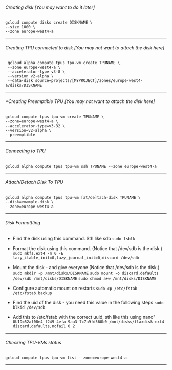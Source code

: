 
###### *Creating  disk* [You may want to do it later]

	gcloud compute disks create DISKNAME \
	--size 1000 \
	--zone europe-west4-a
---
###### *Creating TPU connected to disk* [You may not want to attach the disk here]

	 gcloud alpha compute tpus tpu-vm create TPUNAME \
	 --zone europe-west4-a \
	 --accelerator-type v3-8 \
	 --version v2-alpha \
	 --data-disk source=projects/[MYPROJECT]/zones/europe-west4-a/disks/DISKNAME 
---
###### *Creating Preemptible TPU [You may not want to attach the disk here]

	gcloud compute tpus tpu-vm create TPUNAME \  
	--zone=europe-west4-a \ 
	--accelerator-type=v3-32 \ 
	--version=v2-alpha \  
	--preemptible  
---
###### Connecting to TPU 

	gcloud alpha compute tpus tpu-vm ssh TPUNAME --zone europe-west4-a
---
###### *Attach/Detach Disk To TPU*

	gcloud alpha compute tpus tpu-vm [at/de]tach-disk TPUNAME \
	--disk=example-disk \ 
	--zone=europe-west4-a

---
###### *Disk Formattting*

- Find the disk using this command. Sth like sdb
	`sudo lsblk`

- Format the disk using this command. (Notice that /dev/sdb is the disk.)
	`sudo mkfs.ext4 -m 0 -E lazy_itable_init=0,lazy_journal_init=0,discard /dev/sdb`

- Mount the disk - and give everyone (Notice that /dev/sdb is the disk.)
	`sudo mkdir -p /mnt/disks/DISKNAME`
	`sudo mount -o discard,defaults /dev/sdb /mnt/disks/DISKNAME`
	`sudo chmod a+w /mnt/disks/DISKNAME`

- Configure automatic mount on restarts
	`sudo cp /etc/fstab /etc/fstab.backup`
	
- Find the uid of the disk - you need this value in the following steps
	`sudo blkid /dev/sdb`
- Add this to /etc/fstab with the correct uuid, sth like this using nano"
	`UUID=52af08e4-f249-4efa-9aa3-7c7a9fd560b0 /mnt/disks/flaxdisk ext4 discard,defaults,nofail 0 2`

---
######  *Checking TPU-VMs status*
	gcloud compute tpus tpu-vm list --zone=europe-west4-a
---
